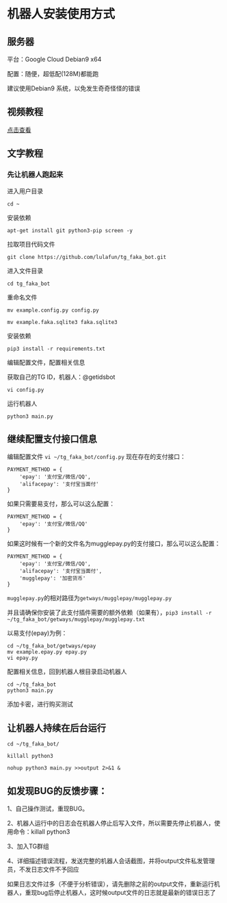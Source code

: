 # 机器人安装使用方式

## 服务器

平台：Google Cloud Debian9 x64

配置：随便，超低配(128M)都能跑

建议使用Debian9 系统，以免发生奇奇怪怪的错误

## 视频教程

[点击查看](https://vimeo.com/449645421)

## 文字教程

### 先让机器人跑起来

进入用户目录

`cd ~`

安装依赖

`apt-get install git python3-pip screen -y`

拉取项目代码文件

`git clone https://github.com/lulafun/tg_faka_bot.git`

进入文件目录

`cd tg_faka_bot`

重命名文件

`mv example.config.py config.py`

`mv example.faka.sqlite3 faka.sqlite3`

安装依赖

`pip3 install -r requirements.txt`

编辑配置文件，配置相关信息

获取自己的TG ID，机器人：@getidsbot

`vi config.py`

运行机器人

`python3 main.py`

## 继续配置支付接口信息

编辑配置文件 `vi ~/tg_faka_bot/config.py` 现在存在的支付接口：

```
PAYMENT_METHOD = {
    'epay': '支付宝/微信/QQ',
    'alifacepay': '支付宝当面付'
}
```

如果只需要易支付，那么可以这么配置：

```
PAYMENT_METHOD = {
    'epay': '支付宝/微信/QQ'
}
```

如果这时候有一个新的文件名为mugglepay.py的支付接口，那么可以这么配置：

```
PAYMENT_METHOD = {
    'epay': '支付宝/微信/QQ',
    'alifacepay': '支付宝当面付',
    'mugglepay': '加密货币'
}
```

`mugglepay.py`的相对路径为`getways/mugglepay/mugglepay.py`

并且请确保你安装了此支付插件需要的额外依赖（如果有），`pip3 install -r ~/tg_faka_bot/getways/mugglepay/mugglepay.txt`

以易支付(epay)为例：

```
cd ~/tg_faka_bot/getways/epay
mv example.epay.py epay.py
vi epay.py
```

配置相关信息，回到机器人根目录启动机器人

```
cd ~/tg_faka_bot
python3 main.py
```

添加卡密，进行购买测试

## 让机器人持续在后台运行

`cd ~/tg_faka_bot/`

`killall python3`

`nohup python3 main.py >>output 2>&1 &`

## 如发现BUG的反馈步骤：

1、自己操作测试，重现BUG。

2、机器人运行中的日志会在机器人停止后写入文件，所以需要先停止机器人，使用命令：killall python3

3、加入TG群组

4、详细描述错误流程，发送完整的机器人会话截图，并将output文件私发管理员，不发日志文件不予回应

如果日志文件过多（不便于分析错误），请先删除之前的output文件，重新运行机器人，重现bug后停止机器人，这时候output文件的日志就是最新的错误日志了